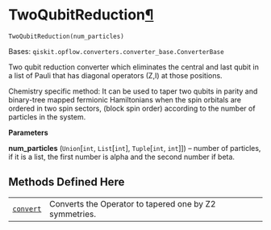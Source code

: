# TwoQubitReduction[¶](#twoqubitreduction "Permalink to this headline")

<span id="undefined" />

`TwoQubitReduction(num_particles)`

Bases: `qiskit.opflow.converters.converter_base.ConverterBase`

Two qubit reduction converter which eliminates the central and last qubit in a list of Pauli that has diagonal operators (Z,I) at those positions.

Chemistry specific method: It can be used to taper two qubits in parity and binary-tree mapped fermionic Hamiltonians when the spin orbitals are ordered in two spin sectors, (block spin order) according to the number of particles in the system.

**Parameters**

**num\_particles** (`Union`\[`int`, `List`\[`int`], `Tuple`\[`int`, `int`]]) – number of particles, if it is a list, the first number is alpha and the second number if beta.

## Methods Defined Here

|                                                                                                                                                                         |                                                        |
| ----------------------------------------------------------------------------------------------------------------------------------------------------------------------- | ------------------------------------------------------ |
| [`convert`](qiskit.opflow.converters.TwoQubitReduction.convert#qiskit.opflow.converters.TwoQubitReduction.convert "qiskit.opflow.converters.TwoQubitReduction.convert") | Converts the Operator to tapered one by Z2 symmetries. |
